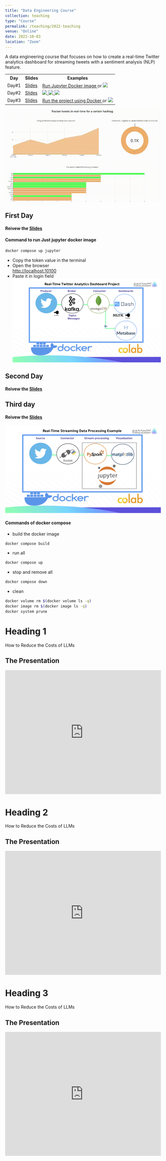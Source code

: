 ```yaml
---
title: "Data Engineering Course"
collection: teaching
type: "Course"
permalink: /teaching/2022-teaching
venue: "Online"
date: 2022-10-03
location: "Zoom"
---
```


A data engineering course that focuses on how to create a real-time Twitter analytics dashboard for streaming tweets with a sentiment analysis (NLP) feature.



<table class="tg">
    <tr>
        <th class="tg-yw4l"><b>Day</b></th>
        <th class="tg-yw4l"><b>Slides</b></th>
        <th class="tg-yw4l"><b> Examples </b></th>
    </tr>
    <tr>
        <td class="tg-yw4l"> Day#1 </td>
        <td class="tg-yw4l"> <a href="https://bit.ly/DE_Slide1">Slides</a> </td>
        <td class="tg-yw4l"> <a href="https://github.com/Ruqyai/Tuwaiq_Academy/blob/main/Docker-compose.yml"> Run Jupyter Docker image </a> or
            <a href="https://github.com/Ruqyai/Tuwaiq_Academy/blob/main/Jupyter/Colab/PySpark_On_Colab.ipynb">
                <img src="https://colab.research.google.com/assets/colab-badge.svg">
            </a>
        </td>
    </tr>
    <tr>
        <td class="tg-yw4l"> Day#2 </td>
        <td class="tg-yw4l"><a href="https://bit.ly/3M6etal">Slides </a></td>
        <td class="tg-yw4l">
            <a href="https://github.com/Ruqyai/Tuwaiq_Academy/blob/main/Jupyter/Colab/Kafka_on_Colab.ipynb">
                <img src="https://colab.research.google.com/assets/colab-badge.svg">
            </a>
            <a href="https://github.com/Ruqyai/Tuwaiq_Academy/blob/main/Jupyter/Colab/MongoDB_on_Colab.ipynb">
                <img src="https://colab.research.google.com/assets/colab-badge.svg">
                <a href="https://github.com/Ruqyai/Tuwaiq_Academy/blob/main/Jupyter/Colab/Dash_on_colab.ipynb">
                    <img src="https://colab.research.google.com/assets/colab-badge.svg">
                </a>
            </a>
        </td>
    </tr>
    <tr>
        <td class="tg-yw4l"> Day#3 </td>
        <td class="tg-yw4l"><a href="https://bit.ly/3CdN6GL"> Slides </a></td>
        <td class="tg-yw4l"><a href="https://github.com/Ruqyai/Tuwaiq_Academy/blob/main/Docker-compose.yml"> Run the project using Docker </a> or 
        <a href="https://github.com/Ruqyai/Tuwaiq_Academy/blob/main/Jupyter/Colab/Final_Project_on_Colab.ipynb">
        <img src="https://colab.research.google.com/assets/colab-badge.svg"></a>
        </td>
    </tr>
</table>

![Dashbord](https://raw.githubusercontent.com/Ruqyai/publish/master/screenshots/dash/9.gif)

## First Day

#### Reivew the [Slides](https://bit.ly/DE_Slide1)   

#### Command to run Just jupyter docker image  

```bash
docker compose up jupyter   
```  

* Copy the token value in the terminal   
* Open the browser    
[http://localhost:10100 ](http://localhost:10100/)  
* Paste it in login field
![Dashbord](https://raw.githubusercontent.com/Ruqyai/publish/master/screenshots/dash/1.jpg)
## Second Day 


#### Reivew the [Slides](https://bit.ly/3M6etal)   

## Third day

#### Reivew the [Slides](https://bit.ly/3CdN6GL)  
![Dashbord](https://raw.githubusercontent.com/Ruqyai/publish/master/screenshots/dash/2.jpg)

#### Commands of docker compose

* build the docker image
```bash
docker compose build  
```  
* run all 

```bash
docker compose up  
```  
* stop and remove all 

```bash
docker compose down 
```  
* clean 
```bash
docker volume rm $(docker volume ls -q)
docker image rm $(docker image ls -q)
docker system prune
```  



Heading 1
======


How to Reduce the Costs of LLMs


## The Presentation

<iframe src="https://docs.google.com/presentation/d/e/2PACX-1vQbFKWj5GKIs2kL9peAoXMU93-0QeiSjMa3HcoUMBAhZToy95qo3dutOY5gRbrs7W2s3WAzwy_EBlyU/embed?start=false&loop=false&delayms=3000" frameborder="0" width="100%" height="400px" allowfullscreen="true" mozallowfullscreen="true" webkitallowfullscreen="true"></iframe>


Heading 2
======


How to Reduce the Costs of LLMs


## The Presentation

<iframe src="https://docs.google.com/presentation/d/e/2PACX-1vRDq-Yxg-Ce9t6c4txCcm5Q-EXBhNf7mEyXla0-DRiRt7ivoOo2FexTwzsSGehUnlnT98gcSZAPgz10/embed?start=false&loop=false&delayms=3000" frameborder="0" width="100%" height="400px" allowfullscreen="true" mozallowfullscreen="true" webkitallowfullscreen="true"></iframe>


Heading 3
======


How to Reduce the Costs of LLMs


## The Presentation

<iframe src="https://docs.google.com/presentation/d/e/2PACX-1vRDq-Yxg-Ce9t6c4txCcm5Q-EXBhNf7mEyXla0-DRiRt7ivoOo2FexTwzsSGehUnlnT98gcSZAPgz10/embed?start=false&loop=false&delayms=3000" frameborder="0" width="100%" height="400px" allowfullscreen="true" mozallowfullscreen="true" webkitallowfullscreen="true"></iframe>

